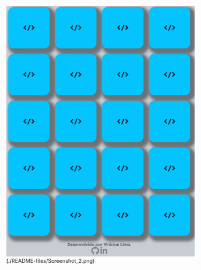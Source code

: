 ![Jogo da Memória com as techs que estou aprendendo](./README-files/Screenshot_1.png)
(./README-files/Screenshot_2.png)